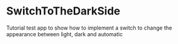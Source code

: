 # SwitchToTheDarkSide
Tutorial test app to show how to implement a switch to change the appearance between light, dark and automatic 
